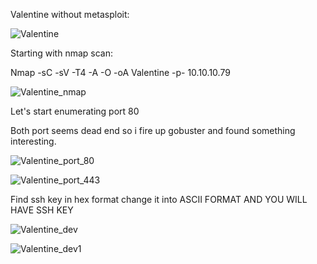 Valentine without metasploit:

![Valentine](https://user-images.githubusercontent.com/55708909/91554925-a9475780-e94d-11ea-8695-12abd15e7fd2.png)

Starting with nmap scan:

Nmap -sC -sV -T4 -A -O -oA Valentine -p- 10.10.10.79

![Valentine_nmap](https://user-images.githubusercontent.com/55708909/91555169-21158200-e94e-11ea-8464-18c6c35cce92.png)

Let's start enumerating port 80

Both port seems dead end so i fire up gobuster and found something interesting.

![Valentine_port_80](https://user-images.githubusercontent.com/55708909/91555489-bd3f8900-e94e-11ea-8123-647e2726141c.png)

![Valentine_port_443](https://user-images.githubusercontent.com/55708909/91555506-c2043d00-e94e-11ea-86c8-96b858f140e2.png)

Find ssh key in hex format change it into ASCII FORMAT AND YOU WILL HAVE SSH KEY

![Valentine_dev](https://user-images.githubusercontent.com/55708909/91555870-6b4b3300-e94f-11ea-99ed-19f30c74b58a.png)

![Valentine_dev1](https://user-images.githubusercontent.com/55708909/91555865-6a1a0600-e94f-11ea-9378-ab705bbe5bef.png)


